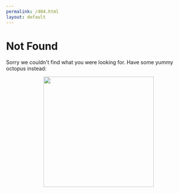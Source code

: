 ```yaml
---
permalink: /404.html
layout: default
---
```


<div class="hero-unit">
	<h1>Not Found</h1>
	<p>Sorry we couldn't find what you were looking for. Have some yummy octopus instead:</p>
	<center><img src="/images/tako.jpg" width="300px"/></center>
</div>